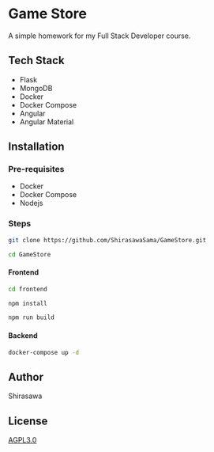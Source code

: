 # Game Store

A simple homework for my Full Stack Developer course.

## Tech Stack

- Flask
- MongoDB
- Docker
- Docker Compose
- Angular
- Angular Material

## Installation

### Pre-requisites

- Docker
- Docker Compose
- Nodejs

### Steps


```bash
git clone https://github.com/ShirasawaSama/GameStore.git

cd GameStore
```

#### Frontend

```bash
cd frontend

npm install

npm run build
```

#### Backend

```bash
docker-compose up -d
```

## Author

Shirasawa

## License

[AGPL3.0](./LICENSE)
